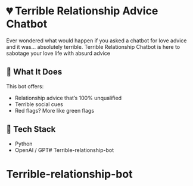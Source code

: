 # 💔 Terrible Relationship Advice Chatbot
Ever wondered what would happen if you asked a chatbot for love advice and it was... absolutely terrible. Terrible Relationship Chatbot is here to sabotage your love life with absurd advice
## 📝 What It Does
This bot offers:
- Relationship advice that’s 100% unqualified
- Terrible social cues
- Red flags? More like green flags
## 🧠 Tech Stack
- Python
- OpenAI / GPT# Terrible-relationship-bot
# Terrible-relationship-bot
